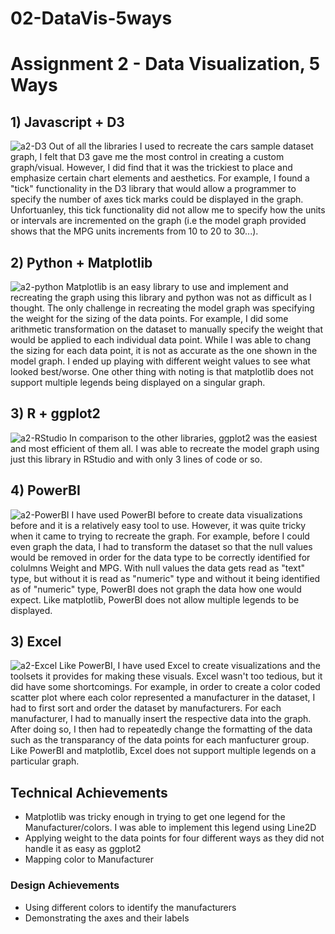 # 02-DataVis-5ways

Assignment 2 - Data Visualization, 5 Ways  
===
## 1) Javascript + D3
![a2-D3](https://github.com/johvanniperez/a2-DataVis-5ways/blob/a2-johvanniperez-Johvanni-Perez/D3Graph.PNG)
Out of all the libraries I used to recreate the cars sample dataset graph, I felt that D3 gave me the most control in creating a custom graph/visual. However, I did find that it was the trickiest to place and emphasize certain chart elements and aesthetics. For example, I found a "tick" functionality in the D3 library that would allow a programmer to specify the number of axes tick marks could be displayed in the graph. Unfortuanley, this tick functionality did not allow me to specify how the units or intervals are incremented on the graph (i.e the model graph provided shows that the MPG units increments from 10 to 20 to 30...). 

## 2) Python + Matplotlib
![a2-python](https://github.com/johvanniperez/a2-DataVis-5ways/blob/a2-johvanniperez-Johvanni-Perez/a2-python/a2-python-graph.png)
Matplotlib is an easy library to use and implement and recreating the graph using this library and python was not as difficult as I thought. The only challenge in recreating the model graph was specifying the weight for the sizing of the data points. For example, I did some arithmetic transformation on the dataset to manually specify the weight that would be applied to each individual data point. While I was able to chang the sizing for each data point, it is not as accurate as the one shown in the model graph. I ended up playing with different weight values to see what looked best/worse. One other thing with noting is that matplotlib does not support multiple legends being displayed on a singular graph.

## 3) R + ggplot2
![a2-RStudio](https://github.com/johvanniperez/a2-DataVis-5ways/blob/a2-johvanniperez-Johvanni-Perez/a2-RStudio/a2-RStudio/a2-RStudioggplot.png)
In comparison to the other libraries, ggplot2 was the easiest and most efficient of them all. I was able to recreate the model graph using just this library in RStudio and with only 3 lines of code or so.

## 4) PowerBI
![a2-PowerBI](https://github.com/johvanniperez/a2-DataVis-5ways/blob/a2-johvanniperez-Johvanni-Perez/a2PB/PowerBIGraph.PNG)
I have used PowerBI before to create data visualizations before and it is a relatively easy tool to use. However, it was quite tricky when it came to trying to recreate the graph. For example, before I could even graph the data, I had to transform the dataset so that the null values would be removed in order for the data type to be correctly identified for colulmns Weight and MPG. With null values the data gets read as "text" type, but without it is read as "numeric" type and without it being identified as of "numeric" type, PowerBI does not graph the data how one would expect. Like matplotlib, PowerBI does not allow multiple legends to be displayed.

## 3) Excel
![a2-Excel](https://github.com/johvanniperez/a2-DataVis-5ways/blob/a2-johvanniperez-Johvanni-Perez/a2Excel/ExcelGraph.png)
Like PowerBI, I have used Excel to create visualizations and the toolsets it provides for making these visuals. Excel wasn't too tedious, but it did have some shortcomings. For example, in order to create a color coded scatter plot where each color represented a manufacturer in the dataset, I had to first sort and order the dataset by manufacturers. For each manufacturer, I had to manually insert the respective data into the graph. After doing so, I then had to repeatedly change the formatting of the data such as the transparancy of the data points for each manfucturer group. Like PowerBI and matplotlib, Excel does not support multiple legends on a particular graph.

## Technical Achievements
- Matplotlib was tricky enough in trying to get one legend for the Manufacturer/colors. I was able to implement this legend using Line2D
- Applying weight to the data points for four different ways as they did not handle it as easy as ggplot2
- Mapping color to Manufacturer

### Design Achievements
- Using different colors to identify the manufacturers
- Demonstrating the axes and their labels
